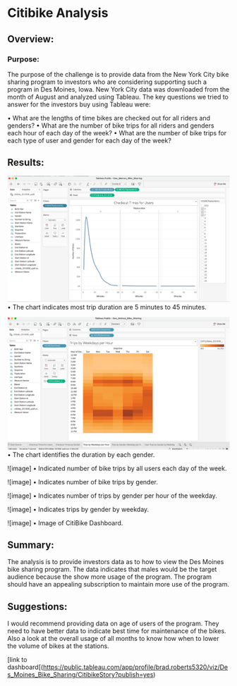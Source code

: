 # Citibike Analysis

## Overview:

### Purpose:
The purpose of the challenge is to provide data from the New York City bike sharing program to investors who are considering supporting such a program in Des Moines, Iowa.  New York City data was downloaded from the month of August and analyzed using Tableau.  The key questions we tried to answer for the investors buy using Tableau were:

•	What are the lengths of time bikes are checked out for all riders and genders?
•	What are the number of bike trips for all riders and genders each hour of each day of the week?
•	What are the number of bike trips for each type of user and gender for each day of the week?

## Results:
 ![image](https://github.com/bradrobe/bikesharing/blob/main/Images/checkout_times_for_users.png)
•	The chart indicates most trip duration are 5 minutes to 45 minutes.

 ![image](https://github.com/bradrobe/bikesharing/blob/main/Images/trips_by_weekdays_per_hour.png)
•	The chart identifies the duration by each gender.


 ![image]
•	Indicated number of bike trips by all users each day of the week.

 ![image]
•	Indicates number of bike trips by gender.

 ![image]
•	Indicates number of trips by gender per hour of the weekday.

 
![image]
•	Indicates trips by gender by weekday.

 ![image]
•	Image of CitiBike Dashboard.

## Summary:

The analysis is to provide investors data as to how to view the Des Moines bike sharing program.  The data indicates that males would be the target audience because the show more usage of the program.  The program should have an appealing subscription to maintain more use of the program.

## Suggestions:
I would recommend providing data on age of users of the program.  They need to have better data to indicate best time for maintenance of the bikes.  Also a look at the overall usage of all months to know how when to lower the volume of bikes at the stations.



[link to dashboard[(https://public.tableau.com/app/profile/brad.roberts5320/viz/Des_Moines_Bike_Sharing/CitibikeStory?publish=yes)
